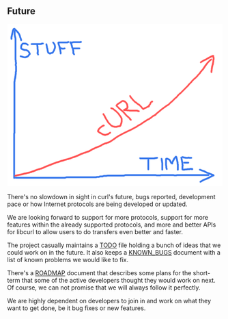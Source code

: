 ## Future

![curl future](devgraph-800.png)

There's no slowdown in sight in curl's future, bugs reported, development
pace or how Internet protocols are being developed or updated.

We are looking forward to support for more protocols, support for more features
within the already supported protocols, and more and better APIs for libcurl to
allow users to do transfers even better and faster.

The project casually maintains a [TODO](https://curl.se/docs/todo.html)
file holding a bunch of ideas that we could work on in the future. It also
keeps a [KNOWN_BUGS](https://curl.se/docs/knownbugs.html) document with
a list of known problems we would like to fix.

There's a [ROADMAP](https://curl.se/dev/roadmap.html) document that
describes some plans for the short-term that some of the active developers
thought they would work on next. Of course, we can not promise that we will
always follow it perfectly.

We are highly dependent on developers to join in and work on what they want to
get done, be it bug fixes or new features.
